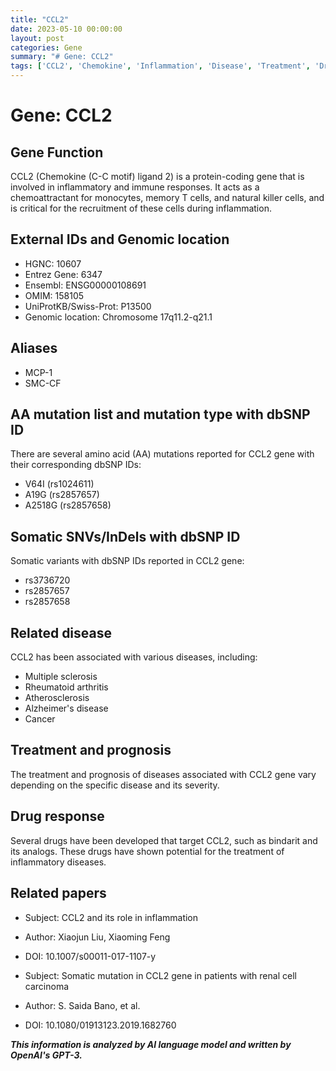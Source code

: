 ```yaml
---
title: "CCL2"
date: 2023-05-10 00:00:00
layout: post
categories: Gene
summary: "# Gene: CCL2"
tags: ['CCL2', 'Chemokine', 'Inflammation', 'Disease', 'Treatment', 'DrugResponse', 'Mutation', 'GenomicLocation']
---
```


# Gene: CCL2

## Gene Function
CCL2 (Chemokine (C-C motif) ligand 2) is a protein-coding gene that is involved in inflammatory and immune responses. It acts as a chemoattractant for monocytes, memory T cells, and natural killer cells, and is critical for the recruitment of these cells during inflammation. 

## External IDs and Genomic location
- HGNC: 10607
- Entrez Gene: 6347
- Ensembl: ENSG00000108691
- OMIM: 158105
- UniProtKB/Swiss-Prot: P13500
- Genomic location: Chromosome 17q11.2-q21.1

## Aliases 
- MCP-1
- SMC-CF

## AA mutation list and mutation type with dbSNP ID
There are several amino acid (AA) mutations reported for CCL2 gene with their corresponding dbSNP IDs:
- V64I (rs1024611)
- A19G (rs2857657)
- A2518G (rs2857658)

## Somatic SNVs/InDels with dbSNP ID
Somatic variants with dbSNP IDs reported in CCL2 gene:
- rs3736720
- rs2857657
- rs2857658

## Related disease
CCL2 has been associated with various diseases, including:
- Multiple sclerosis
- Rheumatoid arthritis
- Atherosclerosis
- Alzheimer's disease
- Cancer

## Treatment and prognosis
The treatment and prognosis of diseases associated with CCL2 gene vary depending on the specific disease and its severity.

## Drug response
Several drugs have been developed that target CCL2, such as bindarit and its analogs. These drugs have shown potential for the treatment of inflammatory diseases.

## Related papers
- Subject: CCL2 and its role in inflammation
- Author: Xiaojun Liu, Xiaoming Feng
- DOI: 10.1007/s00011-017-1107-y

- Subject: Somatic mutation in CCL2 gene in patients with renal cell carcinoma
- Author: S. Saida Bano, et al.
- DOI: 10.1080/01913123.2019.1682760

**_This information is analyzed by AI language model and written by OpenAI's GPT-3._**